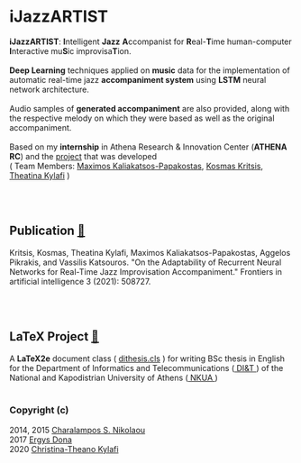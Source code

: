 # iJazzARTIST
<b>iJazzARTIST</b>: <b>I</b>ntelligent <b>Jazz</b> <b>A</b>ccompanist for <b>R</b>eal-<b>T</b>ime human-computer <b>I</b>nteractive mu<b>S</b>ic improvisa<b>T</b>ion.
<br><br>
<b>Deep Learning</b> techniques applied on <b>music</b> data for the implementation of automatic real-time jazz <b>accompaniment system</b> using <b>LSTM</b> neural network architecture.
<br><br>
Audio samples of <b>generated accompaniment</b> are also provided, along with the respective melody on which they were based as well as the original accompaniment.
<br><br>
Based on my <b>internship</b> in Athena Research & Innovation Center (<b>ATHENA RC</b>) and the [project](https://github.com/kosmasK/JazzICat) that was developed <br>( Team Members: [Maximos Kaliakatsos-Papakostas](https://github.com/maximoskp), [Kosmas Kritsis](https://github.com/kosmasK), [Theatina Kylafi](https://github.com/theatina) )


<br><br>
## Publication [🔗](https://doi.org/10.3389/frai.2020.508727)
Kritsis, Kosmas, Theatina Kylafi, Maximos Kaliakatsos-Papakostas, Aggelos Pikrakis, and Vassilis Katsouros. "On the Adaptability of Recurrent Neural Networks for Real-Time Jazz Improvisation Accompaniment." Frontiers in artificial intelligence 3 (2021): 508727.

<br><br>
## LaTeX Project [🔗](https://github.com/theatina/iJazzARTIST/tree/master/LaTeX%20Project)
A **LaTeX2e** document class ( [dithesis.cls](https://github.com/theatina/Thesis_Bsc/blob/master/di_thesis.cls) ) for writing ΒSc thesis in English for the Department of Informatics and Telecommunications ([ DI&T ](https://www.di.uoa.gr)) of the National and Kapodistrian University of Athens ([ NKUA ](https://www.uoa.gr)) 
<br><br>

### Copyright (c) 
2014, 2015 [Charalampos S. Nikolaou](mailto:charnik@di.uoa.gr)
<br> 2017 [Ergys Dona](mailto:errikosd@gmail.com)
<br> 2020 [Christina-Theano Kylafi](mailto:ct.kylafi@gmail.com)
